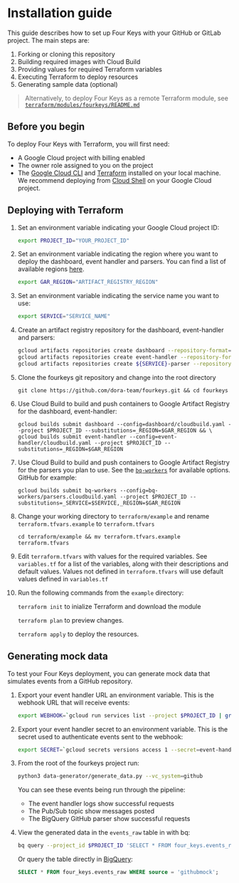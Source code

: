 # Installation guide
This guide describes how to set up Four Keys with your GitHub or GitLab project. The main steps are:


1. Forking or cloning this repository
1. Building required images with Cloud Build
1. Providing values for required Terraform variables
1. Executing Terraform to deploy resources
1. Generating sample data (optional)

> Alternatively, to deploy Four Keys as a remote Terraform module, see [`terraform/modules/fourkeys/README.md`](../terraform/modules/fourkeys/README.md)

## Before you begin

To deploy Four Keys with Terraform, you will first need:

* A Google Cloud project with billing enabled
* The owner role assigned to you on the project
* The [Google Cloud CLI](https://cloud.google.com/sdk/docs/install) and [Terraform](https://learn.hashicorp.com/tutorials/terraform/install-cli) installed on your local machine. We recommend deploying from [Cloud Shell](https://shell.cloud.google.com/?show=ide%2Cterminal) on your Google Cloud project.

## Deploying with Terraform

1. Set an environment variable indicating your Google Cloud project ID:
    ```sh
    export PROJECT_ID="YOUR_PROJECT_ID"
    ```

1. Set an environment variable indicating the region where you want to deploy the dashboard, event handler and parsers. You can find a list of available regions [here](https://cloud.google.com/artifact-registry/docs/repositories/repo-locations).
    ```sh
    export GAR_REGION="ARTIFACT_REGISTRY_REGION"
    ```

1. Set an environment variable indicating the service name you want to use:
    ```sh
    export SERVICE="SERVICE_NAME"
    ```

1. Create an artifact registry repository for the dashboard, event-handler and parsers:
    ```sh
    gcloud artifacts repositories create dashboard --repository-format=docker --location=$GAR_REGION --project $PROJECT_ID && \
    gcloud artifacts repositories create event-handler --repository-format=docker --location=$GAR_REGION --project $PROJECT_ID && \
    gcloud artifacts repositories create ${SERVICE}-parser --repository-format=docker --location=$GAR_REGION --project $PROJECT_ID
    ```

1. Clone the fourkeys git repository and change into the root directory
   ```
   git clone https://github.com/dora-team/fourkeys.git && cd fourkeys
   ```

1. Use Cloud Build to build and push containers to Google Artifact Registry for the dashboard, event-handler:
   ```
   gcloud builds submit dashboard --config=dashboard/cloudbuild.yaml --project $PROJECT_ID --substitutions=_REGION=$GAR_REGION && \
   gcloud builds submit event-handler --config=event-handler/cloudbuild.yaml --project $PROJECT_ID --substitutions=_REGION=$GAR_REGION
   ```

1. Use Cloud Build to build and push containers to Google Artifact Registry for the parsers you plan to use. See the [`bq-workers`](../bq-workers/) for available options. GitHub for example:
   ```
   gcloud builds submit bq-workers --config=bq-workers/parsers.cloudbuild.yaml --project $PROJECT_ID --substitutions=_SERVICE=$SERVICE,_REGION=$GAR_REGION
   ```

1. Change your working directory to `terraform/example` and rename `terraform.tfvars.example` to `terraform.tfvars`
   ```
   cd terraform/example && mv terraform.tfvars.example terraform.tfvars
   ```

1. Edit `terraform.tfvars` with values for the required variables. See `variables.tf` for a list of the variables, along with their descriptions and default values. Values not defined in `terraform.tfvars` will use default values defined in `variables.tf`

1. Run the following commands from the `example` directory:

    `terraform init` to inialize Terraform and download the module

    `terraform plan` to preview changes.

    `terraform apply` to deploy the resources.

## Generating mock data

To test your Four Keys deployment, you can generate mock data that simulates events from a GitHub repository.  

1. Export your event handler URL an environment variable. This is the webhook URL that will receive events:

    ```sh
    export WEBHOOK=`gcloud run services list --project $PROJECT_ID | grep event-handler | awk '{print $4}'`
    ```

1. Export your event handler secret to an environment variable. This is the secret used to authenticate events sent to the webhook:

    ```sh
    export SECRET=`gcloud secrets versions access 1 --secret=event-handler --project $PROJECT_ID`
    ```

1. From the root of the fourkeys project run:

    ```sh
    python3 data-generator/generate_data.py --vc_system=github
    ```

    You can see these events being run through the pipeline:
    * The event handler logs show successful requests
    * The Pub/Sub topic show messages posted
    * The BigQuery GitHub parser show successful requests

1. View the generated data in the `events_raw` table in with bq:

    ```sh
    bq query --project_id $PROJECT_ID 'SELECT * FROM four_keys.events_raw WHERE source = "githubmock";'
    ```

    Or query the table directly in [BigQuery](https://console.cloud.google.com/bigquery):

    ```sql
    SELECT * FROM four_keys.events_raw WHERE source = 'githubmock';
    ```
